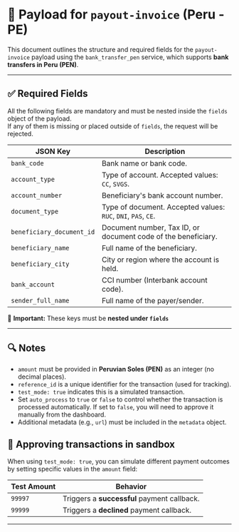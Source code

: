 # 📄 Payload for `payout-invoice` (Peru - PE)

This document outlines the structure and required fields for the `payout-invoice` payload using the `bank_transfer_pen` service, which supports **bank transfers in Peru (PEN)**.

---

## ✅ Required Fields

All the following fields are mandatory and must be nested inside the `fields` object of the payload.  
If any of them is missing or placed outside of `fields`, the request will be rejected.

| JSON Key                  | Description                                                                 |
|---------------------------|-----------------------------------------------------------------------------|
| `bank_code`               | Bank name or bank code.                                                     |
| `account_type`            | Type of account. Accepted values: `CC`, `SVGS`.                             |
| `account_number`          | Beneficiary's bank account number.                                          |
| `document_type`           | Type of document. Accepted values: `RUC`, `DNI`, `PAS`, `CE`.               |
| `beneficiary_document_id` | Document number, Tax ID, or document code of the beneficiary.               |
| `beneficiary_name`        | Full name of the beneficiary.                                               |
| `beneficiary_city`        | City or region where the account is held.                                   |
| `bank_account`            | CCI number (Interbank account code).                                        |
| `sender_full_name`        | Full name of the payer/sender.                                              |

📝 **Important:** These keys must be **nested under `fields`**

---

## 🔍 Notes

- `amount` must be provided in **Peruvian Soles (PEN)** as an integer (no decimal places).
- `reference_id` is a unique identifier for the transaction (used for tracking).
- `test_mode: true` indicates this is a simulated transaction.
- Set `auto_process` to `true` or `false` to control whether the transaction is processed automatically. If set to `false`, you will need to approve it manually from the dashboard.
- Additional metadata (e.g., `url`) must be included in the `metadata` object.

## 🎯 Approving transactions in sandbox

When using `test_mode: true`, you can simulate different payment outcomes by setting specific values in the `amount` field:

| Test Amount    | Behavior                                    |
|----------------|---------------------------------------------|
| `99997`        | Triggers a **successful** payment callback. |
| `99999`        | Triggers a **declined** payment callback.   |

---
